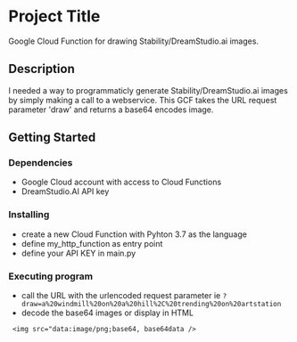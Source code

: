 # Project Title

Google Cloud Function for drawing Stability/DreamStudio.ai images.

## Description

I needed a way to programmaticly generate Stability/DreamStudio.ai images by simply making a call to a webservice. This GCF takes the URL request parameter 'draw' and returns a base64 encodes image.

## Getting Started

### Dependencies

* Google Cloud account with access to Cloud Functions
* DreamStudio.AI API key 

### Installing

* create a new Cloud Function with Pyhton 3.7 as the language
* define my_http_function as entry point
* define your API KEY in main.py

### Executing program

* call the URL with the urlencoded request parameter ie `?draw=a%20windmill%20on%20a%20hill%2C%20trending%20on%20artstation`
* decode the base64 images or display in HTML 

```
 <img src="data:image/png;base64, base64data />
```
